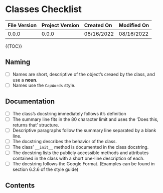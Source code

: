 # Classes Checklist

| File Version | Project Version | Created On | Modified On |
|:--|:--|:--|:--|
| 0.0.0 | 0.0.0 | 08/16/2022 | 08/16/2022

{{TOC}}

## Naming
* [ ] Names are short, descriptive of the object’s creaed by the class, and use a **noun**.
* [ ] Names use the `CapWords` style.

## Documentation
* [ ] The class’s docstring immediately follows it’s definition
* [ ] The summary line fits in the 80 character limit and uses the ‘Does this, returns that’ structure.
* [ ] Descriptive paragraphs follow the summary line separated by a blank line.
* [ ] The docstring describes the behavior of the class.
* [ ] The class’ `__init__` method is documented in the class docstring.
* [ ] The docstring lists the publicly accessible methods and attributes contained in the class with a short one-line description of each.
* [ ] The docstring follows the Google Format. (Examples can be found in section 6.2.6 of the style guide)

## Contents
